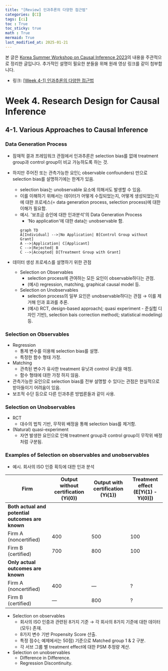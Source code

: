 ```yaml
---
title: "[Review] 인과추론의 다양한 접근법"
categories: [CI]
tags: [ci]
toc : True
toc_sticky: true
math : True
mermaid: True
last_modified_at: 2025-01-21
---
```


본 글은 [Korea Summer Workshop on Causal Inference 2023](https://www.youtube.com/playlist?list=PLKKkeayRo4PUyqxgszL-biEZOOA9j61HT)의 내용을 주관적으로 정리한 글입니다. 추가적인 설명이 필요한 분들을 위해 원래 영상 링크를 같이 첨부합니다. 

- 링크: [[Week 4-1] 인과추론의 다양한 접근법](https://www.youtube.com/watch?v=rRGua7WzVog&list=PLKKkeayRo4PUyqxgszL-biEZOOA9j61HT&index=13)

# Week 4. Research Design for Causal Inference
## 4-1. Various Approaches to Causal Inference
### Data Generation Process
- 잠재적 결과 프레임워크 관점에서 인과추론은 selection bias를 없애 treatment group과 control group이 비교 가능하도록 하는 것.
- 하지만 주어진 또는 관측가능한 요인(; observable confounders) 만으로 selection bias를 설명하기에는 한계가 있음.
	- selection bias는 unobservable 요소에 의해서도 발생할 수 있음.
	- 이를 이해하기 위해서는 데이터가 어떻게 수집되었는지, 어떻게 생성되었는지에 대한 프로세스(= data generation process, selection process)에 대한 이해가 필요함.
	- 예시. '보조금 승인에 대한 인과분석'의 Data Generation Process
		- 'No application'에 대한 data는 unobservable 함.
		```mermaid
		graph TD
	  A[Individual] -->|No Application| B[Control Group without Grant]
	  A -->|Application| C[Applicant]
	  C -->|Rejected| B
	  C -->|Accepted| D[Treatment Group with Grant]
		```

- 데이터 생성 프로세스를 설명하기 위한 관점
	- Selection on Observables
		- selection process에 관여하는 모든 요인이 observable하다는 관점.
		- (예시) regression, matching, graphical causal model 등.
	- Selection on Unobservables
		- selection process의 일부 요인은 unobservable하다는 관점 → 이를 제거해 인과 효과를 추론.
		- (예시) RCT, design-based approach(; quasi experiment - 준실험 디자인 기반), selection bais correction method(; statistical modeling) 등.

### Selection on Observables
- Regression
	- 통제 변수를 이용해 selection bias를 설명.
	- 특정한 함수 형태 가정.
- Matching
	- 관측된 변수가 유사한 treatment 유닛과 control 유닛을 매칭.
	- 함수 형태에 대한 가정 하지 않음.
- 관측가능한 요인으로 selection bias를 전부 설명할 수 있다는 관점은 현실적으로 받아들이기 어려움이 있음.
- 보조적 수단 등으로 다른 인과추론 방법론들과 같이 사용.

### Selection on Unobservables
- RCT
	- 대수의 법칙 기반, 무작위 배정을 통해 selection bias를 제거함.
- (Natural) quasi-experiment
	- 자연 발생한 요인으로 인해 treatment group과 control group이 무작위 배정처럼 구분됨.

### Examples of Selection on observables and unobservables
- 예시. 회사의 ISO 인증 획득에 대한 인과 분석

| Firm         | Output without certification (Yi(0)) | Output with certification (Yi(1)) | Treatment effect (E[Yi(1) - Yi(0)]) |
|--------------|--------------------------------------|-----------------------------------|------------------------------------|
| **Both actual and potential outcomes are known**   |                                      |                                   |                                    |
| Firm A (noncertified) | 400                                  | 500                               | 100                                |
| Firm B (certified)    | 700                                  | 800                               | 100                                |
| **Only actual outcomes are known**                |                                      |                                   |                                    |
| Firm A (noncertified) | 400                                  | —                                 | ?                                  |
| Firm B (certified)    | —                                    | 800                               | ?                                  |

- Selection on observables
	- 회사의 ISO 인증과 관련된 8가지 기준 → 각 회사의 8가지 기준에 대한 데이터 (모두) 존재.
	- 8가지 변수 기반 Propensity Score 산출.
	- 특정 점수(; 예제에서는 50점) 기준으로 Matched group 1 & 2 구분.
	- 각 서브 그룹 별 treatment effect에 대한 PSM 추정량 계산.
- Selection on unobservables
	- Difference in Difference.
	- Regression Discontinuity.